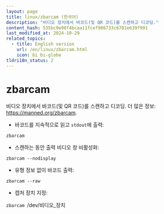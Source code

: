 ```yaml
---
layout: page
title: linux/zbarcam (한국어)
description: "비디오 장치에서 바코드(및 QR 코드)를 스캔하고 디코딩."
content_hash: 535bc9e98f4bcaa11fcef906733c6701e639f991
last_modified_at: 2024-10-29
related_topics:
  - title: English version
    url: /en/linux/zbarcam.html
    icon: bi bi-globe
tldri18n_status: 2
---
```

# zbarcam

비디오 장치에서 바코드(및 QR 코드)를 스캔하고 디코딩.
더 많은 정보: <https://manned.org/zbarcam>.

- 바코드를 지속적으로 읽고 `stdout`에 출력:

`zbarcam`

- 스캔하는 동안 출력 비디오 창 비활성화:

`zbarcam --nodisplay`

- 유형 정보 없이 바코드 출력:

`zbarcam --raw`

- 캡처 장치 지정:

`zbarcam `<span class="tldr-var badge badge-pill bg-dark-lm bg-white-dm text-white-lm text-dark-dm font-weight-bold">/dev/비디오_장치</span>
